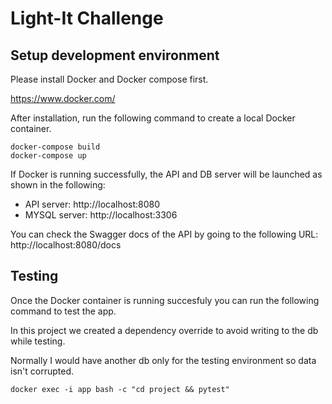 # Light-It Challenge
## Setup development environment

Please install Docker and Docker compose first.

https://www.docker.com/

After installation, run the following command to create a local Docker container.

```
docker-compose build
docker-compose up
```

If Docker is running successfully, the API and DB server will be launched as shown in the following:

- API server: http://localhost:8080
- MYSQL server: http://localhost:3306

You can check the Swagger docs of the API by going to the following URL: http://localhost:8080/docs

## Testing

Once the Docker container is running succesfuly you can run the following command to test the app.

In this project we created a dependency override to avoid writing to the db while testing.

Normally I would have another db only for the testing environment so data isn't corrupted.
```
docker exec -i app bash -c "cd project && pytest"
```
